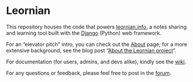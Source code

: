 # Leornian

This repository houses the code that powers [leornian.info](https://leornian.info/), a notes sharing and learning tool built with the [Django](https://www.djangoproject.com/) (Python) web framework.

For an “elevator pitch” intro, you can check out the [About](https://leornian.info/about/) page; for a more extensive background, see the blog post “[About the Leornian project](https://tech.reversedelay.net/2023/12/about-the-leornian-project/)”.

For documentation (for users, admins, and devs alike), kindly see the [wiki](https://github.com/djramones/leornian/wiki).

For any questions or feedback, please feel free to post in the [forum](https://github.com/djramones/leornian/discussions).
